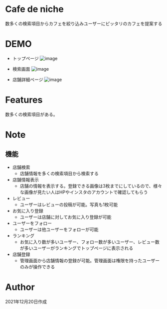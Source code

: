 # Cafe de niche

数多くの検索項目からカフェを絞り込みユーザーにピッタリのカフェを提案する

# DEMO
- トップページ
![image](https://user-images.githubusercontent.com/87374457/146740894-2af5e1cc-2522-452a-b147-274b90689055.png)

- 検索画面
![image](https://user-images.githubusercontent.com/87374457/146741081-31921e39-1107-477e-bb5a-93dc33cb4ee6.png)

- 店舗詳細ページ
![image](https://user-images.githubusercontent.com/87374457/146741357-293f8aa1-5678-4977-ba86-7f16423a0d9c.png)

# Features

数多くの検索項目がある。

# Note
## 機能
- 店舗検索
  - 店舗情報を多くの検索項目から検索する
- 店舗情報表示
  - 店舗の情報を表示する。登録できる画像は3枚までにしているので、様々な画像が見たい人はHPやインスタのアカウントで確認してもらう
- レビュー
  - ユーザーはレビューの投稿が可能。写真も1枚可能
- お気に入り登録
  - ユーザーは店舗に対してお気に入り登録が可能
- ユーザーをフォロー
   - ユーザーは他ユーザーをフォローが可能
- ランキング
  - お気に入り数が多いユーザー、フォロー数が多いユーザー、レビュー数が多いユーザーがランキングでトップページに表示される
- 店舗登録
  - 管理画面から店舗情報の登録が可能。管理画面は権限を持ったユーザーのみが操作できる

# Author
2021年12月20日作成